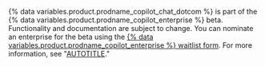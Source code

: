 {% data variables.product.prodname_copilot_chat_dotcom %} is part of the {% data variables.product.prodname_copilot_enterprise %} beta. Functionality and documentation are subject to change. You can nominate an enterprise for the beta using the [{% data variables.product.prodname_copilot_enterprise %} waitlist form](https://github.com/github-copilot/copilot_enterprise_waitlist_signup/join). For more information, see "[AUTOTITLE](/copilot/github-copilot-enterprise/overview/about-github-copilot-enterprise)."
